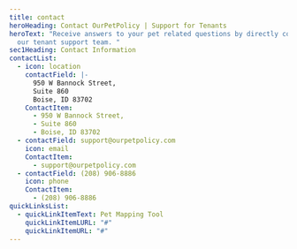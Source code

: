 ```yaml
---
title: contact
heroHeading: Contact OurPetPolicy | Support for Tenants
heroText: "Receive answers to your pet related questions by directly contacting
  our tenant support team. "
sec1Heading: Contact Information
contactList:
  - icon: location
    contactField: |-
      950 W Bannock Street,
      Suite 860
      Boise, ID 83702
    ContactItem:
      - 950 W Bannock Street,
      - Suite 860
      - Boise, ID 83702
  - contactField: support@ourpetpolicy.com
    icon: email
    ContactItem:
      - support@ourpetpolicy.com
  - contactField: (208) 906-8886
    icon: phone
    ContactItem:
      - (208) 906-8886
quickLinksList:
  - quickLinkItemText: Pet Mapping Tool
    quickLinkItemLURL: "#"
    quickLinkItemURL: "#"
---
```

